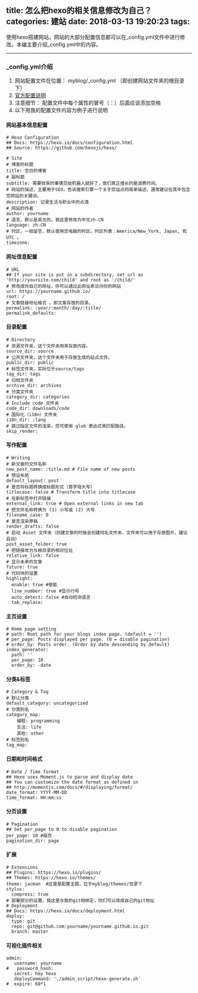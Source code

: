 title: 怎么把hexo的相关信息修改为自己？
categories: 建站
date: 2018-03-13 19:20:23
tags:
---
使用hexo搭建网站，网站的大部分配置信息都可以在_config.yml文件中进行修改。本编主要介绍_config.yml中的内容。
<!--more-->  
***
### _config.yml介绍
1. 网站配置文件在位置： myblog/_config.yml （即创建网站文件夹的根目录下）
2. [官方配置说明](https://hexo.io/docs/configuration.html) 
3. 注意细节： 配置文件中每个属性的冒号（：）后面应该添加空格
4. 以下用我的配置文件内容为例子进行说明 


#### 网站基本信息配置 
``` 
# Hexo Configuration
## Docs: https://hexo.io/docs/configuration.html
## Source: https://github.com/hexojs/hexo/

# Site
# 博客的标题
title: 空白的博客
# 副标题
subtitle: 需要效率的事情交给机器人就好了，我们真正擅长的是浪费时间。
# 网站的描述，主要用于SEO，告诉搜索引擎一个关于您站点的简单描述，通常建议在其中包含您网站的关键词。
description: 记录生活与职业中的点滴
# 网站的作者
author: yourname
# 语言，默认是英文的，我这里修改为中文zh-CN
language: zh-CN
# 时区，一般留空，默认使用您电脑的时区。时区列表：America/New_York, Japan, 和 UTC 。
timezone:
``` 

#### 网址信息配置
``` 
# URL
## If your site is put in a subdirectory, set url as 'http://yoursite.com/child' and root as '/child/'
# 修改成你自己的网址，你可以通过此网址来访问你的网站
url: https://yourname.github.io/
root: /
# 文章链接地址格式 。即文章存放的目录。
permalink: :year/:month/:day/:title/
permalink_defaults:
``` 

#### 目录配置 
``` 
# Directory
# 资源文件夹，这个文件夹用来存放内容。
source_dir: source
# 公共文件夹，这个文件夹用于存放生成的站点文件。
public_dir: public
# 标签文件夹，实际位于source/tags
tag_dir: tags
# 归档文件夹
archive_dir: archives
# 分类文件夹
category_dir: categories
# Include code 文件夹
code_dir: downloads/code
# 国际化（i18n）文件夹
i18n_dir: :lang
# 跳过指定文件的渲染，您可使用 glob 表达式来匹配路径。
skip_render:
``` 

#### 写作配置
``` 
# Writing
# 新文章的文件名称
new_post_name: :title.md # File name of new posts
# 预设布局  
default_layout: post
# 是否将标题转换成标题形式（首字母大写）   
titlecase: false # Transform title into titlecase
# 在新标签中打开链接 
external_link: true # Open external links in new tab
# 把文件名称转换为 (1) 小写或 (2) 大写  
filename_case: 0
# 是否渲染草稿
render_drafts: false
# 启动 Asset 文件夹（创建文章的时候会创建同名文件夹，文件夹可以用于存放图片，建议启动）
post_asset_folder: true
# 把链接改为与根目录的相对位址 
relative_link: false
# 显示未来的文章
future: true
# 代码块的设置
highlight:
  enable: true #使能
  line_number: true #显示行号
  auto_detect: false #自动检测语言
  tab_replace:
``` 

#### 主页设置
``` 
# Home page setting
# path: Root path for your blogs index page. (default = '')
# per_page: Posts displayed per page. (0 = disable pagination)
# order_by: Posts order. (Order by date descending by default)
index_generator:
  path: ''
  per_page: 10 
  order_by: -date
``` 

#### 分类&标签 
``` 
# Category & Tag
# 默认分类
default_category: uncategorized
# 分类别名
category_map:
	编程: programming
	生活: life
	其他: other
# 标签别名
tag_map:
``` 

#### 日期和时间格式 
``` 
# Date / Time format
## Hexo uses Moment.js to parse and display date
## You can customize the date format as defined in
## http://momentjs.com/docs/#/displaying/format/
date_format: YYYY-MM-DD
time_format: HH:mm:ss
``` 

#### 分页设置 
``` 
# Pagination
## Set per_page to 0 to disable pagination
per_page: 10 #每页
pagination_dir: page
``` 

#### 扩展 
``` 
# Extensions
## Plugins: https://hexo.io/plugins/
## Themes: https://hexo.io/themes/
theme: jacman  #这里是配置主题，位于myblog/themes/目录下
stylus:
  compress: true
# 部署部分的设置，我这里与我的git相绑定，你们可以改成自己的git地址
# Deployment
## Docs: https://hexo.io/docs/deployment.html
deploy:
  type: git
  repo: git@github.com:yourname/yourname.github.io.git
  branch: master
``` 

#### 可视化插件相关 
``` 
admin:
   username: yourname
#   password_hash: 
   secret: hey hexo
   deployCommand: './admin_script/hexo-generate.sh'
#  expire: 60*1
```